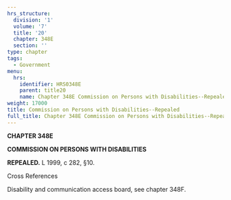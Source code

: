 ```yaml
---
hrs_structure:
  division: '1'
  volume: '7'
  title: '20'
  chapter: 348E
  section: ''
type: chapter
tags:
  - Government
menu:
  hrs:
    identifier: HRS0348E
    parent: title20
    name: Chapter 348E Commission on Persons with Disabilities--Repealed
weight: 17000
title: Commission on Persons with Disabilities--Repealed
full_title: Chapter 348E Commission on Persons with Disabilities--Repealed
---
```

**CHAPTER 348E**

**COMMISSION ON PERSONS WITH DISABILITIES**

**REPEALED.** L 1999, c 282, §10.

Cross References

Disability and communication access board, see chapter 348F.